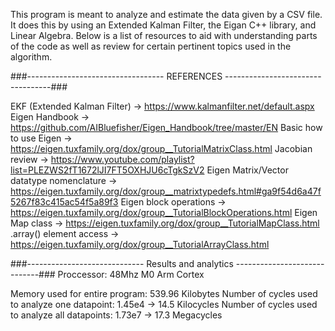 This program is meant to analyze and estimate the data given by a CSV file. It does this by using an Extended Kalman Filter, the Eigan C++ library, and Linear Algebra. Below is a list of resources to aid with understanding parts of the code as well as review for certain pertinent topics used in the algorithm.  


###---------------------------------- REFERENCES ----------------------------------###

EKF (Extended Kalman Filter) -> https://www.kalmanfilter.net/default.aspx
Eigen Handbook -> https://github.com/AIBluefisher/Eigen_Handbook/tree/master/EN
Basic how to use Eigen -> https://eigen.tuxfamily.org/dox/group__TutorialMatrixClass.html
Jacobian review -> https://www.youtube.com/playlist?list=PLEZWS2fT1672lJI7FT5OXHJU6cTgkSzV2
Eigen Matrix/Vector datatype nomenclature -> https://eigen.tuxfamily.org/dox/group__matrixtypedefs.html#ga9f54d6a47f5267f83c415ac54f5a89f3
Eigen block operations -> https://eigen.tuxfamily.org/dox/group__TutorialBlockOperations.html
Eigen Map class -> https://eigen.tuxfamily.org/dox/group__TutorialMapClass.html
.array() element access -> https://eigen.tuxfamily.org/dox/group__TutorialArrayClass.html

###----------------------------- Results and analytics -----------------------------###
Proccessor: 48Mhz M0 Arm Cortex

Memory used for entire program:                     539.96 Kilobytes
Number of cycles used to analyze one datapoint:     1.45e4 -> 14.5 Kilocycles
Number of cycles used to analyze all datapoints:    1.73e7 -> 17.3 Megacycles

